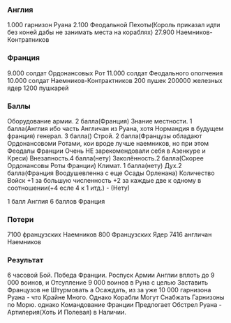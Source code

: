 ### Англия

1.000 гарнизон Руана
2.100 Феодальной Пехоты(Король приказал идти без коней дабы не занимать места на кораблях)
27.900 Наемников-Контратников

### Франция

9.000 солдат Ордонансовых Рот
11.000 солдат Феодального ополчения
10.000 солдат Наемников-Контрактников
200 пушек
200000 железных ядер
1200 пушкарей

### Баллы


Оборудование армии. 2 балла(Франция)
Знание местности. 1 балла(Англия ибо часть Англичан из Руана, хотя Нормандия в будущем франция)
генерал. 3 балла()
Строй. 2 балла(Французы обладают Ордонансовоми Ротами, кои вроде лучше наемников, но при этом Феодалы Франции Очень НЕ зарекомендовали себя в Азенкуре и Креси)
Внезапность.4 балла(нету)
Заколённость.2 балла(Скорее Ордонансовы Роты Франции)
Климат. 1 балла(нету)
Дух.2 балла(Франция Воодушевленна с еще Осады Орленана)
Количество Войск +1 за большую численность +2 за каждые две к одному в соотношении(+4 есле 4 к 1 итд.) - (Нету)

1 балл Англия
6 баллов Франция

### Потери

7100 французских Наемников
800 Французских Ядер
7416 англичан Наемников

### Результат

6 часовой Бой.
Победа Франции. Роспуск Армии Англии вплоть до 9 000 воинов,
и Отсупление 9 000 воинов в Руна с целью Заставить Французов не Штурмовать а Осаждать,
из за уже 10 000 гарнизона Руана - что Крайне Много. Однако Корабли Могут Снабжать Гарнизоны по Морю.
однако Командование Франции Предлогает Обстрел Руана - Артилерия(Хоть И Полевая) в Наличии.
